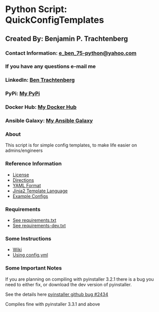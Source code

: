 # Python Script: QuickConfigTemplates

## Created By: Benjamin P. Trachtenberg

### Contact Information:  e_ben_75-python@yahoo.com
### If you have any questions e-mail me

### LinkedIn: [Ben Trachtenberg](https://www.linkedin.com/in/ben-trachtenberg-3a78496)
### PyPi: [My PyPi](https://pypi.org/user/btr1975/)
### Docker Hub: [My Docker Hub](https://hub.docker.com/r/btr1975)
### Ansible Galaxy: [My Ansible Galaxy](https://galaxy.ansible.com/btr1975/)

### About

This script is for simple config templates, to make life easier on admins/engineers

### Reference Information
* [License](https://github.com/btr1975/QuickConfigTemplates/blob/master/LICENSE)
* [Directions](https://github.com/btr1975/QuickConfigTemplates/wiki)
* [YAML Format](http://yaml.org/)
* [Jinja2 Template Language](http://jinja.pocoo.org)
* [Example Configs](https://github.com/btr1975/QuickConfigTemplates/tree/master/Docs/Examples)

### Requirements
* [See requirements.txt](https://github.com/btr1975/QuickConfigTemplates/blob/master/requirements.txt)
* [See requirements-dev.txt](https://github.com/btr1975/QuickConfigTemplates/blob/master/requirements-dev.txt)

### Some Instructions

* [Wiki](https://github.com/btr1975/QuickConfigTemplates/wiki)
* [Using config.yml](https://github.com/btr1975/QuickConfigTemplates/wiki/Using-the-config.yml)

### Some Important Notes
If you are planning on compiling with pyinstaller 3.2.1 there is a bug you need to either fix, or download the dev 
version of pyinstaller.

See the details here [pyinstaller github bug #2434](https://github.com/pyinstaller/pyinstaller/issues/2434)

Compiles fine with pyinstaller 3.3.1 and above

